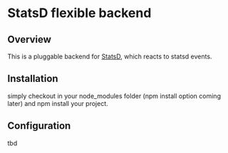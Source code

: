 # StatsD flexible backend 

## Overview
This is a pluggable backend for [StatsD](https://github.com/etsy/statsd), which
reacts to statsd events.

## Installation

simply checkout in your node_modules folder (npm install option coming later) and npm install your project.

## Configuration
tbd
